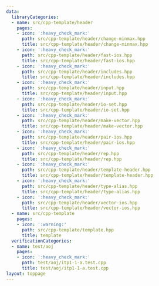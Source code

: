 ```yaml
---
data:
  libraryCategories:
  - name: src/cpp-template/header
    pages:
    - icon: ':heavy_check_mark:'
      path: src/cpp-template/header/change-minmax.hpp
      title: src/cpp-template/header/change-minmax.hpp
    - icon: ':heavy_check_mark:'
      path: src/cpp-template/header/fast-ios.hpp
      title: src/cpp-template/header/fast-ios.hpp
    - icon: ':heavy_check_mark:'
      path: src/cpp-template/header/includes.hpp
      title: src/cpp-template/header/includes.hpp
    - icon: ':heavy_check_mark:'
      path: src/cpp-template/header/input.hpp
      title: src/cpp-template/header/input.hpp
    - icon: ':heavy_check_mark:'
      path: src/cpp-template/header/io-set.hpp
      title: src/cpp-template/header/io-set.hpp
    - icon: ':heavy_check_mark:'
      path: src/cpp-template/header/make-vector.hpp
      title: src/cpp-template/header/make-vector.hpp
    - icon: ':heavy_check_mark:'
      path: src/cpp-template/header/pair-ios.hpp
      title: src/cpp-template/header/pair-ios.hpp
    - icon: ':heavy_check_mark:'
      path: src/cpp-template/header/rep.hpp
      title: src/cpp-template/header/rep.hpp
    - icon: ':heavy_check_mark:'
      path: src/cpp-template/header/template-header.hpp
      title: src/cpp-template/header/template-header.hpp
    - icon: ':heavy_check_mark:'
      path: src/cpp-template/header/type-alias.hpp
      title: src/cpp-template/header/type-alias.hpp
    - icon: ':heavy_check_mark:'
      path: src/cpp-template/header/vector-ios.hpp
      title: src/cpp-template/header/vector-ios.hpp
  - name: src/cpp-template
    pages:
    - icon: ':warning:'
      path: src/cpp-template/template.hpp
      title: template
  verificationCategories:
  - name: test/aoj
    pages:
    - icon: ':heavy_check_mark:'
      path: test/aoj/itp1-1-a.test.cpp
      title: test/aoj/itp1-1-a.test.cpp
layout: toppage
---
```

